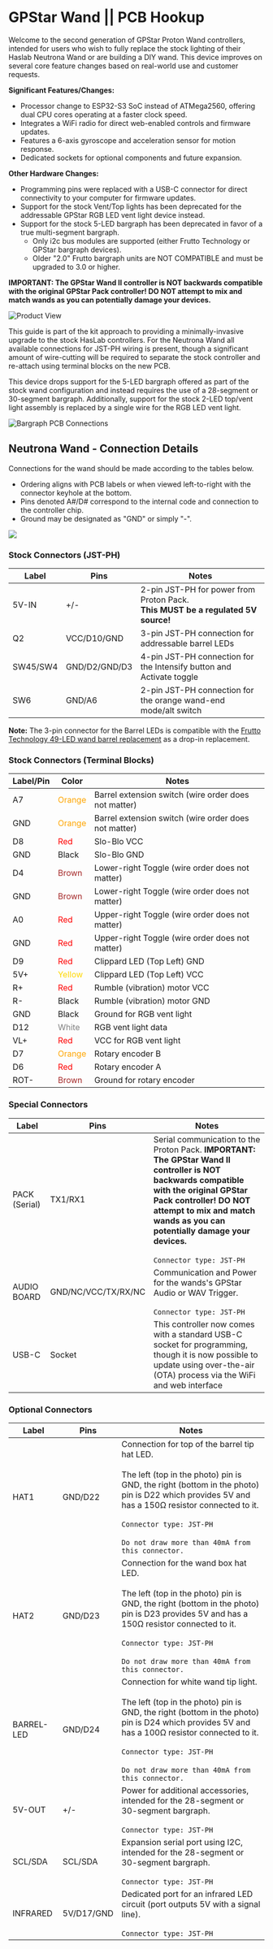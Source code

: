 <h1><span class="logo-icon"></span> GPStar Wand || PCB Hookup</h1>

Welcome to the second generation of GPStar Proton Wand controllers, intended for users who wish to fully replace the stock lighting of their Haslab Neutrona Wand or are building a DIY wand. This device improves on several core feature changes based on real-world use and customer requests.

**Significant Features/Changes:**

- Processor change to ESP32-S3 SoC instead of ATMega2560, offering dual CPU cores operating at a faster clock speed.
- Integrates a WiFi radio for direct web-enabled controls and firmware updates.
- Features a 6-axis gyroscope and acceleration sensor for motion response.
- Dedicated sockets for optional components and future expansion.

**Other Hardware Changes:**

- Programming pins were replaced with a USB-C connector for direct connectivity to your computer for firmware updates.
- Support for the stock Vent/Top lights has been deprecated for the addressable GPStar RGB LED vent light device instead.
- Support for the stock 5-LED bargraph has been deprecated in favor of a true multi-segment bargraph.
	- Only i2c bus modules are supported (either Frutto Technology or GPStar bargraph devices).
	- Older "2.0" Frutto bargraph units are NOT COMPATIBLE and must be upgraded to 3.0 or higher.

**IMPORTANT: The GPStar Wand II controller is NOT backwards compatible with the original GPStar Pack controller! DO NOT attempt to mix and match wands as you can potentially damage your devices.**

![Product View](images/GPStarWandII.jpg)

This guide is part of the kit approach to providing a minimally-invasive upgrade to the stock HasLab controllers. For the Neutrona Wand all available connections for JST-PH wiring is present, though a significant amount of wire-cutting will be required to separate the stock controller and re-attach using terminal blocks on the new PCB.

This device drops support for the 5-LED bargraph offered as part of the stock wand configuration and instead requires the use of a 28-segment or 30-segment bargraph. Additionally, support for the stock 2-LED top/vent light assembly is replaced by a single wire for the RGB LED vent light.

![Bargraph PCB Connections](images/Wand2PCB-Standard.png)

## Neutrona Wand - Connection Details

Connections for the wand should be made according to the tables below.

- Ordering aligns with PCB labels or when viewed left-to-right with the connector keyhole at the bottom.
- Pins denoted A#/D# correspond to the internal code and connection to the controller chip.
- Ground may be designated as "GND" or simply "-".

![](images/Wand2PCB-Labels.png)

### Stock Connectors (JST-PH)

| Label | Pins | Notes |
|-------|------|-------|
| 5V-IN | +/\- | 2-pin JST-PH for power from Proton Pack.<br/>**This MUST be a regulated 5V source!** |
| Q2 | VCC/D10/GND | 3-pin JST-PH connection for addressable barrel LEDs |
| SW45/SW4 | GND/D2/GND/D3 | 4-pin JST-PH connection for the Intensify button and Activate toggle |
| SW6 | GND/A6 | 2-pin JST-PH connection for the orange wand-end mode/alt switch |

**Note:** The 3-pin connector for the Barrel LEDs is compatible with the [Frutto Technology 49-LED wand barrel replacement](https://fruttotechnology.com/ols/products/wand-barrel-replacement-49-leds-pcb) as a drop-in replacement.

### Stock Connectors (Terminal Blocks)

| Label/Pin | Color | Notes |
|-----------|-------|-------|
| A7 | <font color="orange">Orange</font> | Barrel extension switch (wire order does not matter) |
| GND | <font color="orange">Orange</font> | Barrel extension switch (wire order does not matter) |
| D8 | <font color="red">Red</font> | Slo-Blo VCC |
| GND | Black | Slo-Blo GND |
| D4 | <font color="brown">Brown</font> | Lower-right Toggle (wire order does not matter) |
| GND | <font color="brown">Brown</font> | Lower-right Toggle (wire order does not matter) |
| A0 | <font color="red">Red</font> | Upper-right Toggle (wire order does not matter) |
| GND | <font color="red">Red</font> | Upper-right Toggle (wire order does not matter) |
| D9 | <font color="red">Red</font> | Clippard LED (Top Left) GND |
| 5V+ | <font color="gold">Yellow</font> | Clippard LED (Top Left) VCC |
| R+ | <font color="red">Red</font> | Rumble (vibration) motor VCC |
| R- | Black | Rumble (vibration) motor GND |
| GND | Black | Ground for RGB vent light |
| D12 | <font color="gray">White</font> | RGB vent light data |
| VL+ | <font color="red">Red</font> | VCC for RGB vent light |
| D7 | <font color="orange">Orange</font> | Rotary encoder B |
| D6 | <font color="red">Red</font> | Rotary encoder A |
| ROT- | <font color="brown">Brown</font> | Ground for rotary encoder |

### Special Connectors

| Label | Pins | Notes |
|-------|------|-------|
| PACK (Serial) | TX1/RX1 | Serial communication to the Proton Pack. **IMPORTANT: The GPStar Wand II controller is NOT backwards compatible with the original GPStar Pack controller! DO NOT attempt to mix and match wands as you can potentially damage your devices.**<br><br>`Connector type: JST-PH` |
| AUDIO BOARD | GND/NC/VCC/TX/RX/NC | Communication and Power for the wands's GPStar Audio or WAV Trigger.<br><br>`Connector type: JST-PH` |
| USB-C | Socket | This controller now comes with a standard USB-C socket for programming, though it is now possible to update using over-the-air (OTA) process via the WiFi and web interface |

### Optional Connectors

| Label | Pins | Notes |
|-------|------|-------|
| HAT1 | GND/D22 | Connection for top of the barrel tip hat LED.<br><br>The left (top in the photo) pin is GND, the right (bottom in the photo) pin is D22 which provides 5V and has a 150Ω resistor connected to it.<br><br>`Connector type: JST-PH`<br><br>`Do not draw more than 40mA from this connector.` |
| HAT2 | GND/D23 | Connection for the wand box hat LED.<br><br>The left (top in the photo) pin is GND, the right (bottom in the photo) pin is D23 provides 5V and has a 150Ω resistor connected to it.<br><br>`Connector type: JST-PH`<br><br>`Do not draw more than 40mA from this connector.`|
| BARREL-LED | GND/D24 | Connection for white wand tip light.<br><br>The left (top in the photo) pin is GND, the right (bottom in the photo) pin is D24 which provides 5V and has a 100Ω resistor connected to it.<br><br>`Connector type: JST-PH`<br><br>`Do not draw more than 40mA from this connector.` |
| 5V-OUT | +/\- | Power for additional accessories, intended for the 28-segment or 30-segment bargraph.<br><br>`Connector type: JST-PH` |
| SCL/SDA | SCL/SDA | Expansion serial port using I2C, intended for the 28-segment or 30-segment bargraph.<br><br>`Connector type: JST-PH`|
| INFRARED | 5V/D17/GND | Dedicated port for an infrared LED circuit (port outputs 5V with a signal line).<br><br>`Connector type: JST-PH`|